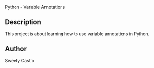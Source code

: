 Python - Variable Annotations
## Description
This project is about learning how to use variable annotations in Python.

## Author
Sweety Castro
